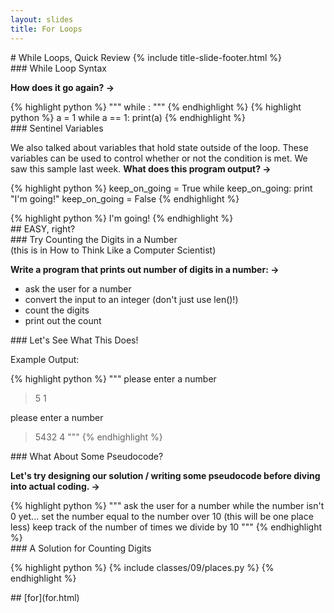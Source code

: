 ```yaml
---
layout: slides
title: For Loops 
---
```

<section markdown="block" class="title-slide">
#  While Loops, Quick Review
{% include title-slide-footer.html %}
</section>

<section markdown="block">
###  While Loop Syntax

__How does it go again? &rarr;__

<div class="incremental" markdown="block">
{% highlight python %}
"""
while <some condition>:
    <do stuff>
"""
{% endhighlight %}
{% highlight python %}
a = 1
while a == 1:
	print(a)
{% endhighlight %}
</div>
</section>

<section markdown="block">
###  Sentinel Variables 

We also talked about variables that hold state outside of the loop.  These variables can be used to control whether or not the condition is met.  We saw this sample last week.  __What does this program output? &rarr;__

{% highlight python %}
keep_on_going = True
while keep_on_going:
	print "I'm going!"
	keep_on_going = False
{% endhighlight %}

<div class="incremental" markdown="block">
{% highlight python %}
I'm going!
{% endhighlight %}
</div>
</section>


<section markdown="block">
##  EASY, right?

</section>

<section markdown="block">
###  Try Counting the Digits in a Number

<aside>(this is in How to Think Like a Computer Scientist)</aside>

__Write a program that prints out number of digits in a number: &rarr;__

* ask the user for a number
* convert the input to an integer (don't just use len()!)
* count the digits
* print out the count
</section>

<section markdown="block">
###  Let's See What This Does!

Example Output:

{% highlight python %}
"""
please enter a number
> 5
1

please enter a number
> 5432
4
"""
{% endhighlight %}
</section>

<section markdown="block">
###  What About Some Pseudocode?

__Let's try designing our solution / writing some pseudocode before diving into actual coding.  &rarr;__

<div class="incremental" markdown="block">
{% highlight python %}
"""
ask the user for a number
while the number isn't 0 yet...
    set the number equal to the number over 10
    (this will be one place less)
    keep track of the number of times we divide by 10     
"""
{% endhighlight %}
</div>
</section>

<section markdown="block">
###  A Solution for Counting Digits

{% highlight python %}
{% include classes/09/places.py %}
{% endhighlight %}
</section>

<section markdown="block">
##  [for](for.html)
</section>
